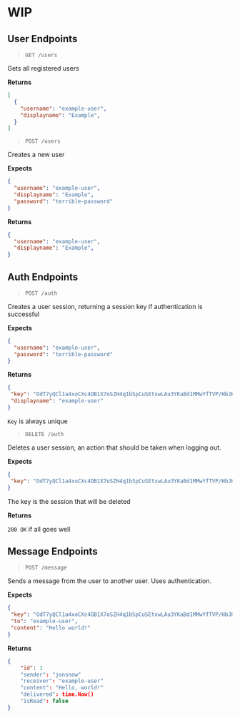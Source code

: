 # WIP

## User Endpoints

> `GET /users`

Gets all registered users

**Returns**

```json
[
  {
    "username": "example-user",
    "displayname": "Example",
  }
]
```

> `POST /users`

Creates a new user

**Expects** 

```json
{ 
  "username": "example-user", 
  "displayname": "Example", 
  "password": "terrible-password" 
}
```

**Returns** 

```json
{ 
  "username": "example-user",
  "displayname": "Example",
}
```

## Auth Endpoints

> `POST /auth`

Creates a user session, returning a session key if
authentication is successful

**Expects**

```json
{
  "username": "example-user",
  "password": "terrible-password"
}
```

**Returns**

```json
{
 "key": "OdT7yQCl1a4xoCXc4OB1X7oSZH4q1bSpCuSEtxwLAu3YKaBd1MMwYfTVP/HbJKZJiNQKayi",
 "displayname": "example-user"
}
```

`Key` is always unique

> `DELETE /auth`

Deletes a user session, an action that should be taken when
logging out.

**Expects**

```json
{
 "key": "OdT7yQCl1a4xoCXc4OB1X7oSZH4q1bSpCuSEtxwLAu3YKaBd1MMwYfTVP/HbJKZJiNQKayi"
}
```

The key is the session that will be deleted

**Returns**

`200 OK` if all goes well

## Message Endpoints

> `POST /message`

Sends a message from the user to another user. Uses
authentication.

**Expects**

```json
{
 "key": "OdT7yQCl1a4xoCXc4OB1X7oSZH4q1bSpCuSEtxwLAu3YKaBd1MMwYfTVP/HbJKZJiNQKayi",
 "to": "example-user",
 "content": "Hello world!"
}
```

**Returns**

```json
{
	"id": 1
	"sender": "jonsnow"
	"receiver": "example-user"
	"content": "Hello, world!"
	"delivered": time.Now()
	"isRead": false
}
```
